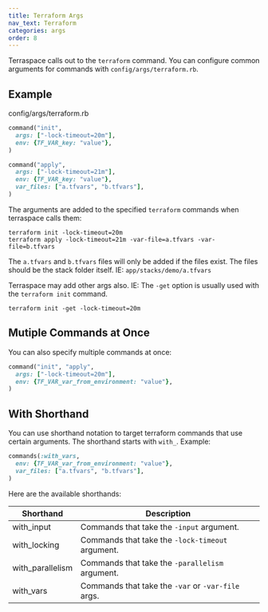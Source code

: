 ```yaml
---
title: Terraform Args
nav_text: Terraform
categories: args
order: 8
---
```


Terraspace calls out to the `terraform` command. You can configure common arguments for commands with `config/args/terraform.rb`.

## Example

config/args/terraform.rb

```ruby
command("init",
  args: ["-lock-timeout=20m"],
  env: {TF_VAR_key: "value"},
)

command("apply",
  args: ["-lock-timeout=21m"],
  env: {TF_VAR_key: "value"},
  var_files: ["a.tfvars", "b.tfvars"],
)
```

The arguments are added to the specified `terraform` commands when terraspace calls them:

    terraform init -lock-timeout=20m
    terraform apply -lock-timeout=21m -var-file=a.tfvars -var-file=b.tfvars

The `a.tfvars` and `b.tfvars` files will only be added if the files exist. The files should be the stack folder itself. IE: `app/stacks/demo/a.tfvars`

Terraspace may add other args also. IE: The `-get` option is usually used with the `terraform init` command.

    terraform init -get -lock-timeout=20m

## Mutiple Commands at Once

You can also specify multiple commands at once:

```ruby
command("init", "apply",
  args: ["-lock-timeout=20m"],
  env: {TF_VAR_var_from_environment: "value"},
)
```

## With Shorthand

You can use shorthand notation to target terraform commands that use certain arguments. The shorthand starts with `with_`.  Example:

```ruby
commands(:with_vars,
  env: {TF_VAR_var_from_environment: "value"},
  var_files: ["a.tfvars", "b.tfvars"],
)
```

Here are the available shorthands:

Shorthand | Description
--- | ---
with_input | Commands that take the `-input` argument.
with_locking | Commands that take the `-lock-timeout` argument.
with_parallelism | Commands that take the `-parallelism` argument.
with_vars | Commands that take the `-var` or `-var-file` args.

